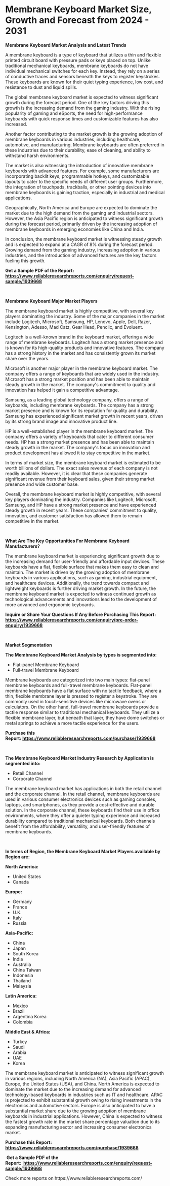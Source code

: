 <p><h1>Membrane Keyboard Market Size, Growth and Forecast from 2024 - 2031</h1></p><p><strong>Membrane Keyboard Market Analysis and Latest Trends</strong></p>
<p><p>A membrane keyboard is a type of keyboard that utilizes a thin and flexible printed circuit board with pressure pads or keys placed on top. Unlike traditional mechanical keyboards, membrane keyboards do not have individual mechanical switches for each key. Instead, they rely on a series of conductive traces and sensors beneath the keys to register keystrokes. These keyboards are known for their quiet typing experience, low cost, and resistance to dust and liquid spills.</p><p>The global membrane keyboard market is expected to witness significant growth during the forecast period. One of the key factors driving this growth is the increasing demand from the gaming industry. With the rising popularity of gaming and eSports, the need for high-performance keyboards with quick response times and customizable features has also increased.</p><p>Another factor contributing to the market growth is the growing adoption of membrane keyboards in various industries, including healthcare, automotive, and manufacturing. Membrane keyboards are often preferred in these industries due to their durability, ease of cleaning, and ability to withstand harsh environments.</p><p>The market is also witnessing the introduction of innovative membrane keyboards with advanced features. For example, some manufacturers are incorporating backlit keys, programmable hotkeys, and customizable layouts to cater to the specific needs of different user groups. Furthermore, the integration of touchpads, trackballs, or other pointing devices into membrane keyboards is gaining traction, especially in industrial and medical applications.</p><p>Geographically, North America and Europe are expected to dominate the market due to the high demand from the gaming and industrial sectors. However, the Asia Pacific region is anticipated to witness significant growth during the forecast period, primarily driven by the increasing adoption of membrane keyboards in emerging economies like China and India.</p><p>In conclusion, the membrane keyboard market is witnessing steady growth and is expected to expand at a CAGR of 8% during the forecast period. Growing demand from the gaming industry, increasing adoption in various industries, and the introduction of advanced features are the key factors fueling this growth.</p></p>
<p><strong>Get a Sample PDF of the Report:&nbsp; <a href="https://www.reliableresearchreports.com/enquiry/request-sample/1939668">https://www.reliableresearchreports.com/enquiry/request-sample/1939668</a></strong></p>
<p>&nbsp;</p>
<p><strong>Membrane Keyboard Major Market Players</strong></p>
<p><p>The membrane keyboard market is highly competitive, with several key players dominating the industry. Some of the major companies in the market include Logitech, Microsoft, Samsung, HP, Lenovo, Apple, Dell, Razer, Kensington, Adesso, Mad Catz, Gear Head, Penclic, and Evoluent. </p><p>Logitech is a well-known brand in the keyboard market, offering a wide range of membrane keyboards. Logitech has a strong market presence and is known for its high-quality products and innovative features. The company has a strong history in the market and has consistently grown its market share over the years.</p><p>Microsoft is another major player in the membrane keyboard market. The company offers a range of keyboards that are widely used in the industry. Microsoft has a strong market position and has been able to maintain steady growth in the market. The company's commitment to quality and innovation has helped it gain a competitive advantage.</p><p>Samsung, as a leading global technology company, offers a range of keyboards, including membrane keyboards. The company has a strong market presence and is known for its reputation for quality and durability. Samsung has experienced significant market growth in recent years, driven by its strong brand image and innovative product line.</p><p>HP is a well-established player in the membrane keyboard market. The company offers a variety of keyboards that cater to different consumer needs. HP has a strong market presence and has been able to maintain steady growth in the market. The company's focus on innovation and product development has allowed it to stay competitive in the market.</p><p>In terms of market size, the membrane keyboard market is estimated to be worth billions of dollars. The exact sales revenue of each company is not readily available. However, it is clear that these companies generate significant revenue from their keyboard sales, given their strong market presence and wide customer base.</p><p>Overall, the membrane keyboard market is highly competitive, with several key players dominating the industry. Companies like Logitech, Microsoft, Samsung, and HP have a strong market presence and have experienced steady growth in recent years. These companies' commitment to quality, innovation, and customer satisfaction has allowed them to remain competitive in the market.</p></p>
<p>&nbsp;</p>
<p><strong>What Are The Key Opportunities For Membrane Keyboard Manufacturers?</strong></p>
<p><p>The membrane keyboard market is experiencing significant growth due to the increasing demand for user-friendly and affordable input devices. These keyboards have a flat, flexible surface that makes them easy to clean and maintain. The market is driven by the growing adoption of membrane keyboards in various applications, such as gaming, industrial equipment, and healthcare devices. Additionally, the trend towards compact and lightweight keyboards is further driving market growth. In the future, the membrane keyboard market is expected to witness continued growth as technological advancements and innovations lead to the development of more advanced and ergonomic keyboards.</p></p>
<p><strong>Inquire or Share Your Questions If Any Before Purchasing This Report: <a href="https://www.reliableresearchreports.com/enquiry/pre-order-enquiry/1939668">https://www.reliableresearchreports.com/enquiry/pre-order-enquiry/1939668</a></strong></p>
<p>&nbsp;</p>
<p><strong>Market Segmentation</strong></p>
<p><strong>The Membrane Keyboard Market Analysis by types is segmented into:</strong></p>
<p><ul><li>Flat-panel Membrane Keyboard</li><li>Full-travel Membrane Keyboard</li></ul></p>
<p><p>Membrane keyboards are categorized into two main types: flat-panel membrane keyboards and full-travel membrane keyboards. Flat-panel membrane keyboards have a flat surface with no tactile feedback, where a thin, flexible membrane layer is pressed to register a keystroke. They are commonly used in touch-sensitive devices like microwave ovens or calculators. On the other hand, full-travel membrane keyboards provide a tactile response similar to traditional mechanical keyboards. They utilize a flexible membrane layer, but beneath that layer, they have dome switches or metal springs to achieve a more tactile experience for the users.</p></p>
<p><strong>Purchase this Report:&nbsp;<a href="https://www.reliableresearchreports.com/purchase/1939668">https://www.reliableresearchreports.com/purchase/1939668</a></strong></p>
<p>&nbsp;</p>
<p><strong>The Membrane Keyboard Market Industry Research by Application is segmented into:</strong></p>
<p><ul><li>Retail Channel</li><li>Corporate Channel</li></ul></p>
<p><p>The membrane keyboard market has applications in both the retail channel and the corporate channel. In the retail channel, membrane keyboards are used in various consumer electronics devices such as gaming consoles, laptops, and smartphones, as they provide a cost-effective and durable solution. In the corporate channel, these keyboards find their use in office environments, where they offer a quieter typing experience and increased durability compared to traditional mechanical keyboards. Both channels benefit from the affordability, versatility, and user-friendly features of membrane keyboards.</p></p>
<p>&nbsp;</p>
<p><strong>In terms of Region, the Membrane Keyboard Market Players available by Region are:</strong></p>
<p>
    <p> <strong> North America: </strong>
        <ul>
            <li>United States</li>
            <li>Canada</li>
        </ul>
        </p> 
    <p> <strong> Europe: </strong>
        <ul>
            <li>Germany</li>
            <li>France</li>
            <li>U.K.</li>
            <li>Italy</li>
            <li>Russia</li>
        </ul>
        </p> 
    <p> <strong> Asia-Pacific: </strong>
        <ul>
            <li>China</li>
            <li>Japan</li>
            <li>South Korea</li>
            <li>India</li>
            <li>Australia</li>
            <li>China Taiwan</li>
            <li>Indonesia</li>
            <li>Thailand</li>
            <li>Malaysia</li>
        </ul>
        </p> 
    <p> <strong> Latin America: </strong>
        <ul>
            <li>Mexico</li>
            <li>Brazil</li>
            <li>Argentina Korea</li>
            <li>Colombia</li>
        </ul>
        </p> 
    <p> <strong> Middle East & Africa: </strong>
        <ul>
            <li>Turkey</li>
            <li>Saudi</li>
            <li>Arabia</li>
            <li>UAE</li>
            <li>Korea</li>
        </ul>
    </p>
    </p>
<p><p>The membrane keyboard market is anticipated to witness significant growth in various regions, including North America (NA), Asia Pacific (APAC), Europe, the United States (USA), and China. North America is expected to dominate the market due to the increasing demand for advanced technology-based keyboards in industries such as IT and healthcare. APAC is projected to exhibit substantial growth owing to rising investments in the electronics and automotive sectors. Europe is also anticipated to have a substantial market share due to the growing adoption of membrane keyboards in industrial applications. However, China is expected to witness the fastest growth rate in the market share percentage valuation due to its expanding manufacturing sector and increasing consumer electronics market.</p></p>
<p><strong>Purchase this Report: <a href="https://www.reliableresearchreports.com/purchase/1939668">https://www.reliableresearchreports.com/purchase/1939668</a></strong></p>
<p>&nbsp;<strong>Get a Sample PDF of the Report:&nbsp;&nbsp;<a href="https://www.reliableresearchreports.com/enquiry/request-sample/1939668">https://www.reliableresearchreports.com/enquiry/request-sample/1939668</a></strong></p>
<p><strong></strong></p>
<p>Check more reports on https://www.reliableresearchreports.com/</p>